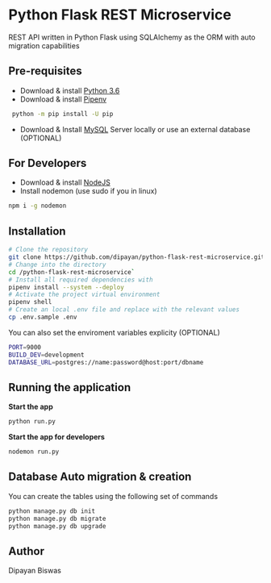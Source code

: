 # Python Flask REST Microservice 

REST API written in Python Flask using SQLAlchemy as the ORM with auto migration capabilities

## Pre-requisites
  - Download & install [Python 3.6](https://www.python.org/downloads/)
  - Download & install [Pipenv](https://docs.pipenv.org/)
   ```bash
    python -m pip install -U pip 
   ```
  - Download & Install [MySQL](https://www.mysql.com/) Server locally or use an external database (OPTIONAL)

## For Developers
  - Download & install [NodeJS](https://nodejs.org/en/download/) 
  - Install nodemon (use sudo if you in linux)
  ```bash
  npm i -g nodemon
  ```

## Installation

  ```bash
  # Clone the repository 
  git clone https://github.com/dipayan/python-flask-rest-microservice.git`
  # Change into the directory
  cd /python-flask-rest-microservice`
  # Install all required dependencies with
  pipenv install --system --deploy
  # Activate the project virtual environment
  pipenv shell
  # Create an local .env file and replace with the relevant values
  cp .env.sample .env
  ```
  You can also set the enviroment variables explicity (OPTIONAL)
  
  ```bash
  PORT=9000
  BUILD_DEV=development
  DATABASE_URL=postgres://name:password@host:port/dbname
  ```

## Running the application

  **Start the app**
  ```bash
  python run.py
  ```
  **Start the app for developers**
  ```bash
  nodemon run.py
  ```

## Database Auto migration & creation

You can create the tables using the following set of commands

```bash
python manage.py db init
python manage.py db migrate
python manage.py db upgrade
```

## Author

Dipayan Biswas